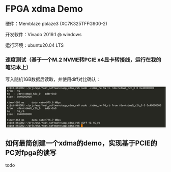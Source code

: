 # FPGA xdma Demo

硬件：Memblaze pblaze3 (XC7K325TFFG900-2)

开发软件：Vivado 2019.1 @ windows

运行环境：ubuntu20.04 LTS 



### 速度测试（基于一个M.2 NVME转PCIE x4显卡转接线，运行在我的笔记本上）

写入随机1GB数据后读取，并使用diff对比确认：

![image-20230530002640117](pics\image-20230530002640117.png)





## 如何最简创建一个xdma的demo，实现基于PCIE的PC对fpga的读写

todo

